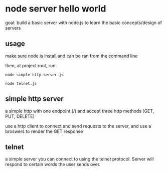 # node server hello world

goal: build a basic server with node.js to learn the basic concepts/design of servers

## usage

make sure node is install and can be ran from the command line

then, at project root, run:

`node simple-http-server.js`

`node telnet.js`

## simple http server

a simple http with one endpoint (*/*) and accept three http methods (GET, PUT, DELETE)

use a http client to connect and send requests to the server, and use a broswers to render the GET response

## telnet

a simple server you can connect to using the telnet protocol. Server will respond to certain words the user sends over.
